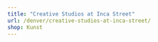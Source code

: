 ```yaml
---
title: "Creative Studios at Inca Street"
url: /denver/creative-studios-at-inca-street/
shop: Kunst
---
```

